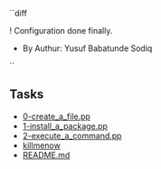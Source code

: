  ``diff

! Configuration done finally.
+ By Authur: Yusuf Babatunde Sodiq

`` 
## Tasks
* [0-create_a_file.pp](0-create_a_file.pp)
* [1-install_a_package.pp](1-install_a_package.pp)
* [2-execute_a_command.pp](2-execute_a_command.pp)
* [killmenow](killmenow)
* [README.md](README.md)
